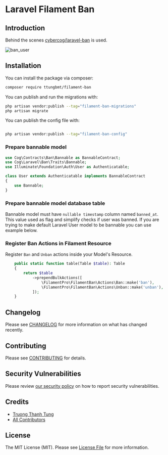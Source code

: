 # Laravel Filament Ban

## Introduction

Behind the scenes [cybercog/laravel-ban](https://github.com/cybercog/laravel-ban) is used.

![ban_user](https://user-images.githubusercontent.com/12232155/162865596-f96984cd-6e82-41c6-abfa-367eb49247a8.png)

## Installation

You can install the package via composer:

```bash
composer require ttungbmt/filament-ban
```

You can publish and run the migrations with:

```bash
php artisan vendor:publish --tag="filament-ban-migrations"
php artisan migrate
```

You can publish the config file with:

```bash

php artisan vendor:publish --tag="filament-ban-config"
```


### Prepare bannable model

```php
use Cog\Contracts\Ban\Bannable as BannableContract;
use Cog\Laravel\Ban\Traits\Bannable;
use Illuminate\Foundation\Auth\User as Authenticatable;

class User extends Authenticatable implements BannableContract
{
    use Bannable;
}
```

### Prepare bannable model database table

Bannable model must have `nullable timestamp` column named `banned_at`. This value used as flag and simplify checks if user was banned. If you are trying to make default Laravel User model to be bannable you can use example below.

### Register Ban Actions in Filament Resource

Register `Ban` and `Unban` actions inside your Model's Resource.

```php
    public static function table(Table $table): Table
    {
        return $table
            ->prependBulkActions([
                \FilamentPro\FilamentBan\Actions\Ban::make('ban'),
                \FilamentPro\FilamentBan\Actions\Unban::make('unban'),
            ]);
    }
```

## Changelog

Please see [CHANGELOG](CHANGELOG.md) for more information on what has changed recently.

## Contributing

Please see [CONTRIBUTING](https://github.com/spatie/.github/blob/main/CONTRIBUTING.md) for details.

## Security Vulnerabilities

Please review [our security policy](../../security/policy) on how to report security vulnerabilities.

## Credits

- [Truong Thanh Tung](https://github.com/ttungbmt)
- [All Contributors](../../contributors)

## License

The MIT License (MIT). Please see [License File](LICENSE.md) for more information.
